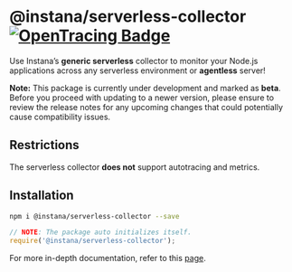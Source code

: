 # @instana/serverless-collector &nbsp; [![OpenTracing Badge](https://img.shields.io/badge/OpenTracing-enabled-blue.svg)](http://opentracing.io)

Use Instana’s **generic serverless** collector to monitor your Node.js applications across any serverless environment or **agentless** server!

**Note:** This package is currently under development and marked as **beta**. Before you proceed with updating to a newer version, please ensure to review the release notes for any upcoming changes that could potentially cause compatibility issues.

## Restrictions

The serverless collector **does not** support autotracing and metrics.

## Installation

```sh
npm i @instana/serverless-collector --save
```

```js
// NOTE: The package auto initializes itself.
require('@instana/serverless-collector');
```

For more in-depth documentation, refer to this [page](https://www.ibm.com/docs/en/instana-observability/current?topic=nodejs-agentless-monitoring-public-preview).
